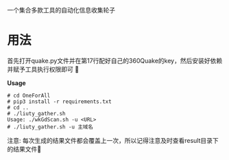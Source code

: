 一个集合多款工具的自动化信息收集轮子
# 用法
首先打开quake.py文件并在第17行配好自己的360Quake的key，然后安装好依赖并赋予工具执行权限即可 👐

**Usage**
```
# cd OneForAll
# pip3 install -r requirements.txt
# cd ..
# ./liuty_gather.sh
Usage: ./wkGdScan.sh -u <URL>
# ./liuty_gather.sh -u 主域名
```
注意: 每次生成的结果文件都会覆盖上一次，所以记得注意及时查看result目录下的结果文件🤯

